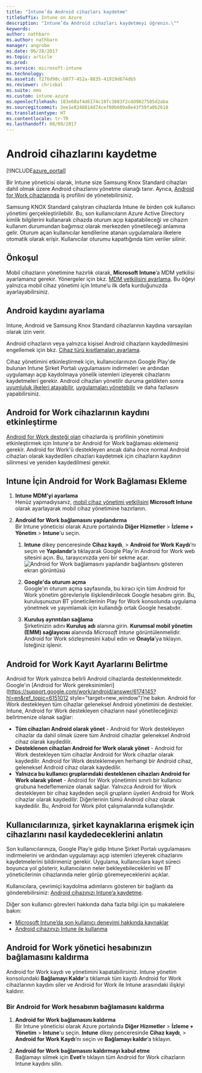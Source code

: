 ```yaml
---
title: "Intune’da Android cihazları kaydetme"
titleSuffix: Intune on Azure
description: "Intune’da Android cihazları kaydetmeyi öğrenin.\""
keywords: 
author: nathbarn
ms.author: nathbarn
manager: angrobe
ms.date: 06/28/2017
ms.topic: article
ms.prod: 
ms.service: microsoft-intune
ms.technology: 
ms.assetid: f276d98c-b077-452a-8835-41919d674db5
ms.reviewer: chrisbal
ms.suite: ems
ms.custom: intune-azure
ms.openlocfilehash: 183e60af4d6174c18fc3883f2cdd9827505d2aba
ms.sourcegitcommit: 2ee1e8248814d74cef80b609a8e43f59fa0b2618
ms.translationtype: HT
ms.contentlocale: tr-TR
ms.lasthandoff: 08/09/2017
---
```

# <a name="enroll-android-devices"></a>Android cihazlarını kaydetme

[!INCLUDE[azure_portal](./includes/azure_portal.md)]

Bir Intune yöneticisi olarak, Intune size Samsung Knox Standard cihazları dahil olmak üzere Android cihazlarını yönetme olanağı tanır. Ayrıca, [Android for Work cihazlarında](#enable-enrollment-of-android-for-work-devices) iş profilini de yönetebilirsiniz.

Samsung KNOX Standard çalıştıran cihazlarda Intune ile birden çok kullanıcı yönetimi gerçekleştirilebilir. Bu, son kullanıcıların Azure Active Directory kimlik bilgilerini kullanarak cihazda oturum açıp kapatabileceği ve cihazın kullanım durumundan bağımsız olarak merkezden yönetileceği anlamına gelir. Oturum açan kullanıcılar kendilerine atanan uygulamalara ilkelere otomatik olarak erişir. Kullanıcılar oturumu kapattığında tüm veriler silinir.

## <a name="prerequisite"></a>Önkoşul

Mobil cihazların yönetimine hazırlık olarak, **Microsoft Intune**’a MDM yetkilisi ayarlamanız gerekir. Yönergeler için bkz. [MDM yetkilisini ayarlama](mdm-authority-set.md). Bu öğeyi yalnızca mobil cihaz yönetimi için Intune’u ilk defa kurduğunuzda ayarlayabilirsiniz.

## <a name="set-up-android-enrollment"></a>Android kaydını ayarlama

Intune, Android ve Samsung Knox Standard cihazlarının kaydına varsayılan olarak izin verir.

Android cihazların veya yalnızca kişisel Android cihazların kaydedilmesini engellemek için bkz. [Cihaz türü kısıtlamaları ayarlama](enrollment-restrictions-set.md).

Cihaz yönetimini etkinleştirmek için, kullanıcılarınızın Google Play'de bulunan Intune Şirket Portalı uygulamasını indirmeleri ve ardından uygulamayı açıp kaydolmaya yönelik istemleri izleyerek cihazlarını kaydetmeleri gerekir. Android cihazları yönetilir duruma geldikten sonra [uyumluluk ilkeleri atayabilir](compliance-policy-create-android.md), [uygulamaları yönetebilir](app-management.md) ve daha fazlasını yapabilirsiniz.

## <a name="enable-enrollment-of-android-for-work-devices"></a>Android for Work cihazlarının kaydını etkinleştirme

[Android for Work desteği olan](https://support.google.com/work/android/answer/6174145?hl=en&ref_topic=6151012) cihazlarda iş profilinin yönetimini etkinleştirmek için Intune'a bir Android for Work bağlaması eklemeniz gerekir. Android for Work'ü destekleyen ancak daha önce normal Android cihazları olarak kaydedilen cihazları kaydetmek için cihazların kaydının silinmesi ve yeniden kaydedilmesi gerekir.

## <a name="add-android-for-work-binding-for-intune"></a>Intune İçin Android for Work Bağlaması Ekleme

1. **Intune MDM’yi ayarlama**<br>
Henüz yapmadıysanız, [mobil cihaz yönetimi yetkilisini](mdm-authority-set.md) **Microsoft Intune** olarak ayarlayarak mobil cihaz yönetimine hazırlanın.
2. **Android for Work bağlamasını yapılandırma**<br>
    Bir Intune yöneticisi olarak Azure portalında **Diğer Hizmetler** > **İzleme + Yönetim** > **Intune**'u seçin.

    1. **Intune** dikey penceresinde **Cihaz kaydı**, > **Android for Work Kaydı**’nı seçin ve **Yapılandır**’a tıklayarak Google Play'in Android for Work web sitesini açın. Bu, tarayıcınızda yeni bir sekme açar.
  ![Android for Work bağlamasını yapılandır bağlantısını gösteren ekran görüntüsü](./media/android-work-bind.png)

    2. **Google'da oturum açma**<br>
   Google'ın oturum açma sayfasında, bu kiracı için tüm Android for Work yönetim görevleriyle ilişkilendirilecek Google hesabını girin. Bu, kuruluşunuzun BT yöneticilerinin Play for Work konsolunda uygulama yönetmek ve yayımlamak için kullandığı ortak Google hesabıdır.

    3. **Kuruluş ayrıntıları sağlama**<br>
   Şirketinizin adını **Kuruluş adı** alanına girin. **Kurumsal mobil yönetim (EMM) sağlayıcısı** alanında *Microsoft Intune* görüntülenmelidir. Android for Work sözleşmesini kabul edin ve **Onayla**’ya tıklayın. İsteğiniz işlenir.

## <a name="specify-android-for-work-enrollment-settings"></a>Android for Work Kayıt Ayarlarını Belirtme
   Android for Work yalnızca belirli Android cihazlarda desteklenmektedir. Google'ın [Android for Work gereksinimleri](https://support.google.com/work/android/answer/6174145?hl=en&ref_topic=6151012 style="target=new_window")’ne bakın. Android for Work destekleyen tüm cihazlar geleneksel Android yönetimini de destekler.  Intune, Android for Work destekleyen cihazların nasıl yönetileceğinizi belirtmenize olanak sağlar:

   - **Tüm cihazları Android olarak yönet** - Android for Work destekleyen cihazlar da dahil olmak üzere tüm Android cihazlar geleneksel Android cihaz olarak kaydedilir.
   - **Desteklenen cihazları Android for Work olarak yönet** - Android for Work destekleyen tüm cihazlar Android for Work cihazlar olarak kaydedilir. Android for Work desteklemeyen herhangi bir Android cihaz, geleneksel Android cihaz olarak kaydedilir.
   - **Yalnızca bu kullanıcı gruplarındaki desteklenen cihazları Android for Work olarak yönet** - Android for Work yönetimini sınırlı bir kullanıcı grubuna hedeflemenize olanak sağlar. Yalnızca Android for Work destekleyen bir cihaz kaydeden seçili grupların üyeleri Android for Work cihazlar olarak kaydedilir. Diğerlerinin tümü Android cihaz olarak kaydedilir. Bu, Android for Work pilot çalışmalarında kullanışlıdır.

<!--  ## Next steps for Android for Work
After configuring the Android for Work binding and settings, you can do the following:
- [Deploy Android for Work apps](android-for-work-apps.md)
- [Add Android for Work configuration policies](android-for-work-policy-settings-in-microsoft-intune.md)  -->

## <a name="tell-your-users-how-to-enroll-their-devices-to-access-company-resources"></a>Kullanıcılarınıza, şirket kaynaklarına erişmek için cihazlarını nasıl kaydedeceklerini anlatın

Son kullanıcılarınıza, Google Play’e gidip Intune Şirket Portalı uygulamasını indirmelerini ve ardından uygulamayı açıp istemleri izleyerek cihazlarını kaydetmelerini bildirmeniz gerekir. Uygulama, kullanıcılara kayıt süreci boyunca yol gösterir, kullanıcıların neler bekleyebileceklerini ve BT yöneticilerinin cihazlarında neler görüp göremeyeceklerini açıklar.

Kullanıcılara, çevrimiçi kaydolma adımlarını gösteren bir bağlantı da gönderebilirsiniz: [Android cihazınızı Intune’a kaydetme](https://docs.microsoft.com/intune-user-help/enroll-your-device-in-intune-android).

Diğer son kullanıcı görevleri hakkında daha fazla bilgi için şu makalelere bakın:

- [Microsoft Intune’da son kullanıcı deneyimi hakkında kaynaklar](end-user-educate.md)
- [Android cihazınızı Intune ile kullanma](https://docs.microsoft.com/intune-user-help/using-your-android-device-with-intune)

## <a name="unbinding-your-android-for-work-administrative-account"></a>Android for Work yönetici hesabınızın bağlamasını kaldırma

Android for Work kaydı ve yönetimini kapatabilirsiniz. Intune yönetim konsolundaki **Bağlamayı Kaldır**'a tıklamak tüm kayıtlı Android for Work cihazlarının kaydını siler ve Android for Work ile Intune arasındaki ilişkiyi kaldırır.

### <a name="how-to-unbind-an-android-for-work-account"></a>Bir Android for Work hesabının bağlamasını kaldırma

1. **Android for Work bağlamasını kaldırma**<br>
    Bir Intune yöneticisi olarak Azure portalında **Diğer Hizmetler** > **İzleme + Yönetim** > **Intune**'u seçin.  **Intune** dikey penceresinde **Cihaz kaydı**, > **Android for Work Kaydı**’nı seçin ve **Bağlamayı kaldır**’a tıklayın.

2. **Android for Work bağlamasını kaldırmayı kabul etme**<br>
  Bağlamayı silmek için **Evet**’e tıklayın tüm Android for Work cihazların Intune kaydını silin.
